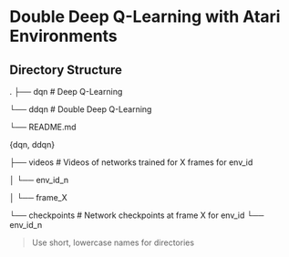 # Double Deep Q-Learning with Atari Environments

## Directory Structure

.
├── dqn                     # Deep Q-Learning

└── ddqn                    # Double Deep Q-Learning

└── README.md

{dqn, ddqn}

├── videos              # Videos of networks trained for X frames for env_id

│    └── env_id_n

│       └── frame_X

└── checkpoints         # Network checkpoints at frame X for env_id
    └── env_id_n
> Use short, lowercase names for directories 